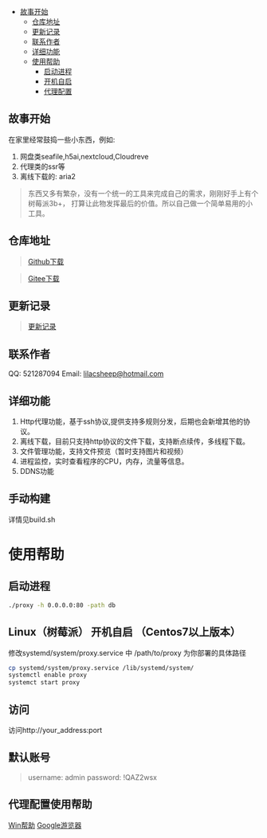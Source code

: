 * [故事开始](#故事开始)
    * [仓库地址](#仓库地址)
    * [更新记录](#更新记录)
    * [联系作者](#联系作者)
    * [详细功能](#详细功能)
    * [使用帮助](#使用帮助)
        * [启动进程](#启动进程)
        * [开机自启](#开机自启)
        * [代理配置](#代理配置)

## 故事开始
在家里经常鼓捣一些小东西，例如:
1. 网盘类seafile,h5ai,nextcloud,Cloudreve
2. 代理类的ssr等
3. 离线下载的: aria2
>东西又多有繁杂，没有一个统一的工具来完成自己的需求，刚刚好手上有个树莓派3b+， 打算让此物发挥最后的价值。所以自己做一个简单易用的小工具。

## 仓库地址
> [Github下载](https://github.com/lilacsheep/HomeCenter/releases)

> [Gitee下载](https://gitee.com/Dukeshi/HomeCenter)

## 更新记录
> [更新记录](/doc/update.md)

## 联系作者
QQ: 521287094
Email: lilacsheep@hotmail.com

## 详细功能
1. Http代理功能，基于ssh协议,提供支持多规则分发，后期也会新增其他的协议。
2. 离线下载，目前只支持http协议的文件下载，支持断点续传，多线程下载。
3. 文件管理功能，支持文件预览（暂时支持图片和视频）
4. 进程监控，实时查看程序的CPU，内存，流量等信息。
5. DDNS功能

## 手动构建
详情见build.sh

# 使用帮助
## 启动进程
```bash
./proxy -h 0.0.0.0:80 -path db
```
## Linux（树莓派） 开机自启 （Centos7以上版本）
修改systemd/system/proxy.service 中 /path/to/proxy 为你部署的具体路径

```bash
cp systemd/system/proxy.service /lib/systemd/system/
systemctl enable proxy
systemct start proxy
```

## 访问
访问http://your_address:port

## 默认账号
> username: admin
> password: !QAZ2wsx

## 代理配置使用帮助
[Win帮助](https://jingyan.baidu.com/article/72ee561a053a87e16138dfed.html)
[Google游览器](https://www.cnblogs.com/wukai66/p/12599362.html)